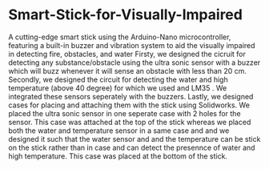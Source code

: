 # Smart-Stick-for-Visually-Impaired
A cutting-edge smart stick using the Arduino-Nano microcontroller, featuring a built-in buzzer and vibration system to aid the visually impaired in detecting fire, obstacles, and water Firsty, we designed the cicruit for detecting any substance/obstacle using the ultra sonic sensor with a buzzer which will buzz whenever it will sense an obstacle with less than 20 cm. Secondly, we designed the circuit for detecting the water and high temperature (above 40 degree) for which we used and LM35 . We integrated these sensors seperately with the buzzers. Lastly, we designed cases for placing and attaching them with the stick using Solidworks. We placed the ultra sonic sensor in one seperate case with 2 holes for the sensor. This case was attached at the top of the stick whereas we placed both the water and temperature sensor in a same case and and we designed it such that the water sensor and and the temperature can be stick on the stick rather than in case and can detect the presennce of water and high temperature. This case was placed at the bottom of the stick.

